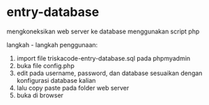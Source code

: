 # entry-database
mengkoneksikan web server ke database menggunakan script php

langkah - langkah penggunaan:
1. import file triskacode-entry-database.sql pada phpmyadmin
2. buka file config.php
3. edit pada username, password, dan database sesuaikan dengan konfigurasi database kalian
4. lalu copy paste pada folder web server
5. buka di browser
